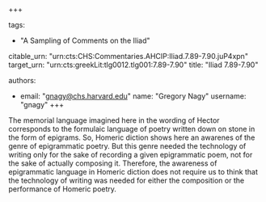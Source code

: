 +++

tags:
- "A Sampling of Comments on the Iliad"

citable_urn: "urn:cts:CHS:Commentaries.AHCIP:Iliad.7.89-7.90.juP4xpn"
target_urn: "urn:cts:greekLit:tlg0012.tlg001:7.89-7.90"
title: "Iliad 7.89-7.90"

authors:
- email: "gnagy@chs.harvard.edu"
  name: "Gregory Nagy"
  username: "gnagy"
+++

<p>The memorial language imagined here in the wording of Hector corresponds to the formulaic language of poetry written down on stone in the form of epigrams. So, Homeric diction shows here an awarenes of the genre of epigrammatic poetry. But this genre needed the technology of writing only for the sake of recording a given epigrammatic poem, not for the sake of actually composing it. Therefore, the awareness of epigrammatic language in Homeric diction does not require us to think that the technology of writing was needed for either the composition or the performance of Homeric poetry.  </p>